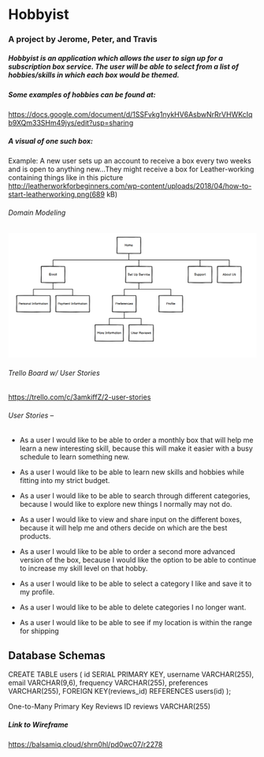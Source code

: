 # Hobbyist
### A project by Jerome, Peter, and Travis

##### Hobbyist is an application which allows the user to sign up for a subscription box service.  The user will be able to select from a list of hobbies/skills in which each box would be themed.  

##### Some examples of hobbies can be found at:
https://docs.google.com/document/d/1SSFvkg1nykHV6AsbwNrRrVHWKcIqb9XQm33SHm49jys/edit?usp=sharing

##### A visual of one such box:
Example: A new user sets up an account to receive a box every two weeks and is open to anything new...They might receive a box for Leather-working containing things like in this picture http://leatherworkforbeginners.com/wp-content/uploads/2018/04/how-to-start-leatherworking.png(689 kB)

###### Domain Modeling

![Image of Domain Modeling](DomainModeling.png)

###### Trello Board w/ User Stories
https://trello.com/c/3amkiffZ/2-user-stories

###### User Stories –

  - As a user I would like to be able to order a monthly box that will help me learn a new interesting skill, because this will make it easier with a busy schedule to learn something new.

  - As a user I would like to be able to learn new skills and hobbies while fitting into my strict budget.

  - As a user I would like to be able to search through different categories, because I would like to explore new things I normally may not do.

  - As a user I would like to view and share input on the different boxes, because it will help me and others decide on which are the best products.

  - As a user I would like to be able to order a second more advanced version of the box, because I would like the option to be able to continue to increase my skill level on that hobby.

  - As a user I would like to be able to select a category I like and save it to my profile.

  - As a user I would like to be able to delete categories I no longer want.

  - As a user I would like to be able to see if my location is within the range for shipping
  
## Database Schemas
CREATE TABLE users (
  id SERIAL PRIMARY KEY,
  username VARCHAR(255),
  email VARCHAR(9,6),
  frequency VARCHAR(255),
  preferences VARCHAR(255),
  FOREIGN KEY(reviews_id) REFERENCES users(id)
);

One-to-Many
Primary Key Reviews ID
reviews VARCHAR(255)

##### Link to Wireframe
https://balsamiq.cloud/shrn0hl/pd0wc07/r2278
